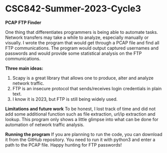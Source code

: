 # CSC842-Summer-2023-Cycle3

**PCAP FTP Finder**

One thing that differentiates programmers is being able to automate tasks. Network transfers may take a while to analyze, especially manually or visually. I wrote the program that would get through a PCAP file and find all FTP communications. The program would output captured usernames and passwords and would provide some statistical analysis on the FTP communications.

**Three main ideas:**
1.	Scapy is a great library that allows one to produce, alter and analyze network traffic.
2.	FTP is an insecure protocol that sends/receives login credentials in plain text.
3.	I know it is 2023, but FTP is still being widely used.

**Limitations and future work**
To be honest, I lost track of time and did not add some additional function such as file extraction, url/ip extraction and lookup. This program only shows a little glimpse into what can be done for automation of network traffic analysis.

**Running the program**
If you are planning to run the code, you can download it from the GitHub repository. You need to run it with python3 and enter a path to the PCAP file. Happy hunting for FTP passwords!
